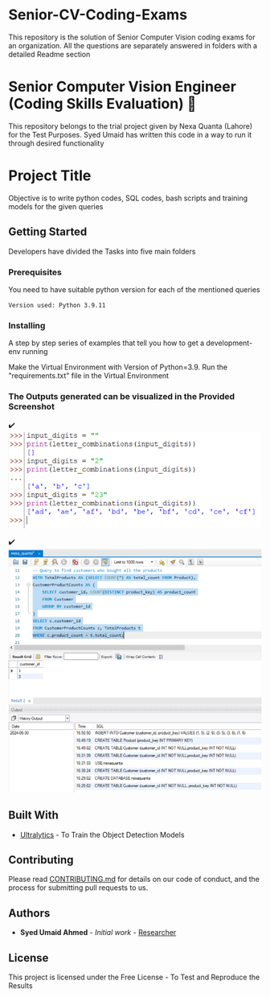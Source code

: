 # Senior-CV-Coding-Exams
This repository is the solution of Senior Computer Vision coding exams for an organization. All the questions are separately answered in folders with a detailed Readme section


# Senior Computer Vision Engineer (Coding Skills Evaluation) :speech_balloon:

This repository belongs to the trial project given by Nexa Quanta (Lahore) for the Test Purposes. Syed Umaid has written this code in a way to run it through desired functionality

# Project Title

Objective is to write python codes, SQL codes, bash scripts and training models for the given queries

## Getting Started
Developers have divided the Tasks into five main folders


### Prerequisites

You need to have suitable python version for each of the mentioned queries


```
Version used: Python 3.9.11
```

### Installing

A step by step series of examples that tell you how to get a development-env running

Make the Virtual Environment with Version of Python=3.9. Run the "requirements.txt" file in the Virtual Environment


### The Outputs generated can be visualized in the Provided Screenshot 
:heavy_check_mark:
![Question No#1](output_results/res.png)


:heavy_check_mark:
![Question No#2](Question_2/Question_2.PNG)


## Built With

* [Ultralytics](https://docs.ultralytics.com/) - To Train the Object Detection Models

## Contributing

Please read [CONTRIBUTING.md](https://gist.github.com/PurpleBooth/b24679402957c63ec426) for details on our code of conduct, and the process for submitting pull requests to us.


## Authors

* **Syed Umaid Ahmed** - *Initial work* - [Researcher](https://github.com/SyedUmaidAhmed)


## License

This project is licensed under the Free License - To Test and Reproduce the Results

